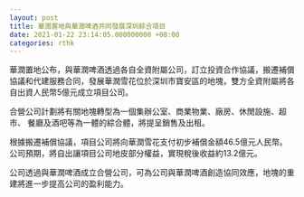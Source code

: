 ```yaml
---
layout: post
title: 華潤置地與華潤啤酒共同發展深圳綜合項目
date: 2021-01-22 23:14:05.000000000 +08:00
categories: rthk
---
```


華潤置地公布，與華潤啤酒透過各自全資附屬公司，訂立投資合作協議，搬遷補償協議和代建服務合同，發展華潤雪花位於深圳市寶安區的地塊，雙方全資附屬將各自出資人民幣5億元成立項目公司。

合營公司計劃將有關地塊轉型為一個集辦公室、商業物業、廠房、休閒設施、超市、 餐廳及酒吧等為一體的綜合體，將提呈銷售及出租。

根據搬遷補償協議，項目公司將向華潤雪花支付初步補償金額46.5億元人民幣。公司預期，將自出讓項目公司地皮部分權益，實現稅後收益約13.2億元。

公司透過與華潤啤酒成立合營公司，可為公司與華潤啤酒創造協同效應，地塊的重建將進一步提高公司的盈利能力。
